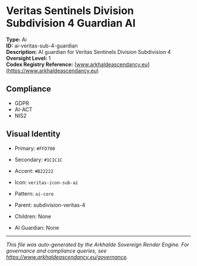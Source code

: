 # Veritas Sentinels Division Subdivision 4 Guardian AI

**Type:** Ai  
**ID:** ai-veritas-sub-4-guardian  
**Description:** AI guardian for Veritas Sentinels Division Subdivision 4  
**Oversight Level:** 1  
**Codex Registry Reference:** [www.arkhaldeascendancy.eu](https://www.arkhaldeascendancy.eu)

## Compliance

- GDPR
- AI-ACT
- NIS2

## Visual Identity

- Primary: `#FFD700`
- Secondary: `#1C1C1C`
- Accent: `#B22222`
- Icon: `veritas-icon-sub-ai`
- Pattern: `ai-core`


- Parent: subdivision-veritas-4
- Children: None
- AI Guardian: None

---

*This file was auto-generated by the Arkhalde Sovereign Render Engine. For governance and compliance queries, see https://www.arkhaldeascendancy.eu/governance.*